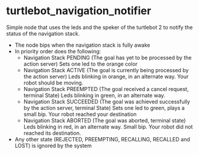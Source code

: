 # turtlebot_navigation_notifier
Simple node that uses the leds and the speker of the turtlebot 2 to notify the status of the navigation stack.

* The node bips when the navigation stack is fully awake
* In priority order does the following:
  - Navigation Stack PENDING    (The goal has yet to be processed by the action server)
    Sets one led to the orange color
  - Navigation Stack ACTIVE     (The goal is currently being processed by the action server)
    Leds blinking in orange, in an alternate way. Your robot should be moving.
  - Navigation Stack PREEMPTED  (The goal received a cancel request, terminal State)
    Leds blinking in green, in an alternate way.
  - Navigation Stack SUCCEEDED  (The goal was achieved successfully by the action server, terminal State)
    Sets one led to green, plays a small bip. Your robot reached your destination
  - Navigation Stack ABORTED    (The goal was aborted, terminal state)
    Leds blinking in red, in an alternate way. Small bip. Your robot did not reached its destination.
* Any other state (REJECTED, PREEMPTING, RECALLING, RECALLED and LOST) is ignored by the system
